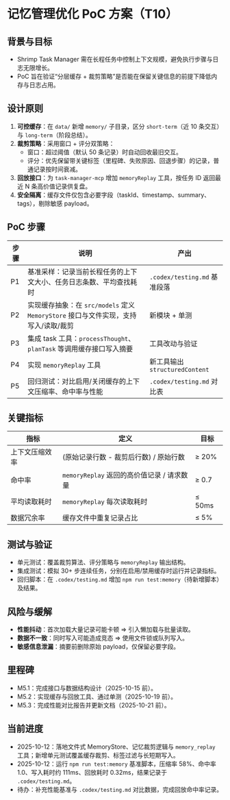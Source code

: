 # 记忆管理优化 PoC 方案（T10）

## 背景与目标
- Shrimp Task Manager 需在长程任务中控制上下文规模，避免执行步骤与日志无限增长。
- PoC 旨在验证“分层缓存 + 裁剪策略”是否能在保留关键信息的前提下降低内存与日志占用。

## 设计原则
1. **可控缓存**：在 `data/` 新增 `memory/` 子目录，区分 `short-term`（近 10 条交互）与 `long-term`（阶段总结）。
2. **裁剪策略**：采用窗口 + 评分双策略：
   - 窗口：超过阈值（默认 50 条记录）时自动回收最旧交互。
   - 评分：优先保留带关键标签（里程碑、失败原因、回退步骤）的记录，普通记录按时间衰减。
3. **回放接口**：为 `task-manager-mcp` 增加 `memoryReplay` 工具，按任务 ID 返回最近 N 条高价值记录供复盘。
4. **安全隔离**：缓存文件仅包含必要字段（taskId、timestamp、summary、tags），剔除敏感 payload。

## PoC 步骤
| 步骤 | 说明 | 产出 |
| --- | --- | --- |
| P1 | 基准采样：记录当前长程任务的上下文大小、任务日志条数、平均查找耗时 | `.codex/testing.md` 基准段落 |
| P2 | 实现缓存抽象：在 `src/models` 定义 `MemoryStore` 接口与文件实现，支持写入/读取/裁剪 | 新模块 + 单测 |
| P3 | 集成 task 工具：`processThought`、`planTask` 等调用缓存接口写入摘要 | 工具改动与验证 |
| P4 | 实现 `memoryReplay` 工具 | 新工具输出 `structuredContent` |
| P5 | 回归测试：对比启用/关闭缓存的上下文压缩率、命中率与性能 | `.codex/testing.md` 对比表 |

## 关键指标
| 指标 | 定义 | 目标 |
| --- | --- | --- |
| 上下文压缩效率 | (原始记录行数 - 裁剪后行数) / 原始行数 | ≥ 20% |
| 命中率 | `memoryReplay` 返回的高价值记录 / 请求数量 | ≥ 0.7 |
| 平均读取耗时 | `memoryReplay` 每次读取耗时 | ≤ 50ms |
| 数据冗余率 | 缓存文件中重复记录占比 | ≤ 5% |

## 测试与验证
- 单元测试：覆盖裁剪算法、评分策略与 `memoryReplay` 输出结构。
- 集成测试：模拟 30+ 步连续任务，分别在启用/禁用缓存时运行并记录指标。
- 回归脚本：在 `.codex/testing.md` 增加 `npm run test:memory`（待新增脚本）及结果。

## 风险与缓解
- **性能抖动**：首次加载大量记录可能卡顿 ⇒ 引入懒加载与批量读取。
- **数据不一致**：同时写入可能造成竞态 ⇒ 使用文件锁或队列写入。
- **敏感信息泄漏**：摘要前删除原始 payload，仅保留必要字段。

## 里程碑
- M5.1：完成接口与数据结构设计（2025-10-15 前）。
- M5.2：实现缓存与回放工具、通过单测（2025-10-19 前）。
- M5.3：完成性能对比报告并更新文档（2025-10-21 前）。

## 当前进度
- 2025-10-12：落地文件式 MemoryStore、记忆裁剪逻辑与 `memory_replay` 工具；新增单元测试覆盖缓存裁剪、标签过滤与长短期写入。
- 2025-10-12：运行 `npm run test:memory` 基准脚本，压缩率 58%、命中率 1.0、写入耗时约 111ms、回放耗时 0.32ms，结果记录于 `.codex/testing.md`。
- 待办：补充性能基准与 `.codex/testing.md` 对比数据，完成回放命中率记录。
